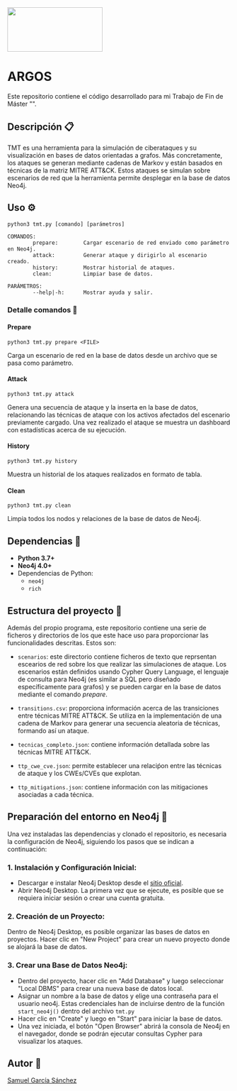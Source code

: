 <img src="https://user-images.githubusercontent.com/78796980/168422761-4be1d1b5-c065-4f44-86d7-44d346971897.png" width="215" height="100">


# ARGOS




Este repositorio contiene el código desarrollado para mi Trabajo de Fin de Máster "".

## Descripción :clipboard:
TMT es una herramienta para la simulación de ciberataques y su visualización en bases de datos orientadas a grafos. Más concretamente, los ataques se generan mediante cadenas de Markov y están basados en técnicas de la matriz MITRE ATT&CK. Estos ataques se simulan sobre escenarios de red que la herramienta permite desplegar en la base de datos Neo4j.

## Uso :gear:

```
python3 tmt.py [comando] [parámetros]

COMANDOS:
        prepare:        Cargar escenario de red enviado como parámetro en Neo4j.
        attack:         Generar ataque y dirigirlo al escenario creado.
        history:        Mostrar historial de ataques.
        clean:          Limpiar base de datos.

PARÁMETROS:
        --help|-h:      Mostrar ayuda y salir.
```

### Detalle comandos 🚀

#### Prepare
`python3 tmt.py prepare <FILE>`

Carga un escenario de red en la base de datos desde un archivo que se pasa como parámetro.

#### Attack
`python3 tmt.py attack`

Genera una secuencia de ataque y la inserta en la base de datos, relacionando las técnicas de ataque con los activos afectados del escenario previamente cargado. Una vez realizado el ataque se muestra un dashboard con estadísticas acerca de su ejecución.

#### History
`python3 tmt.py history`

Muestra un historial de los ataques realizados en formato de tabla.

#### Clean
`python3 tmt.py clean`

Limpia todos los nodos y relaciones de la base de datos de Neo4j.

## Dependencias :bookmark:
- **Python 3.7+**
- **Neo4j 4.0+**
- Dependencias de Python:
  - `neo4j`
  - `rich`

## Estructura del proyecto :open_file_folder:

Además del propio programa, este repositorio contiene una serie de ficheros y directorios de los que este hace uso para proporcionar las funcionalidades descritas. Estos son:

- `scenarios`: este directorio contiene ficheros de texto que reprsentan escearios de red sobre los que realizar las simulaciones de ataque. Los escenarios están definidos usando Cypher Query Language, el lenguaje de consulta para Neo4j (es similar a SQL pero diseñado específicamente para grafos) y se pueden cargar en la base de datos mediante el comando *prepare*.
  
- `transitions.csv`: proporciona información acerca de las transiciones entre técnicas MITRE ATT&CK. Se utiliza en la implementación de una cadena de Markov para generar una secuencia aleatoria de técnicas, formando así un ataque.
  
- `tecnicas_completo.json`: contiene información detallada sobre las técnicas MITRE ATT&CK.

- `ttp_cwe_cve.json`: permite establecer una relaciṕon entre las técnicas de ataque y los CWEs/CVEs que explotan.
  
- `ttp_mitigations.json`: contiene información con las mitigaciones asociadas a cada técnica.

## Preparación del entorno en Neo4j :wrench:
Una vez instaladas las dependencias y clonado el repositorio, es necesaria la configuración de Neo4j, siguiendo los pasos que se indican a continuación:

### 1. Instalación y Configuración Inicial:

- Descargar e instalar Neo4j Desktop desde el [sitio oficial](https://neo4j.com/download/).
- Abrir Neo4j Desktop. La primera vez que se ejecute, es posible que se requiera iniciar sesión o crear una cuenta gratuita.

### 2. Creación de un Proyecto:

Dentro de Neo4j Desktop, es posible organizar las bases de datos en proyectos. Hacer clic en "New Project" para crear un nuevo proyecto donde se alojará la base de datos.

### 3. Crear una Base de Datos Neo4j:

- Dentro del proyecto, hacer clic en "Add Database" y luego seleccionar "Local DBMS" para crear una nueva base de datos local.
- Asignar un nombre a la base de datos y elige una contraseña para el usuario neo4j. Estas credenciales han de incluirse dentro de la función `start_neo4j()` dentro del archivo `tmt.py`
- Hacer clic en "Create" y luego en "Start" para iniciar la base de datos.
- Una vez iniciada, el botón "Open Browser" abrirá la consola de Neo4j en el navegador, donde se podrán ejecutar consultas Cypher para visualizar los ataques.

## Autor :art:
[Samuel García Sánchez](https://github.com/samugs13)
